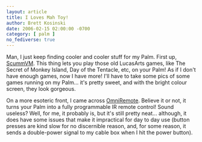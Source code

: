 ```yaml
---
layout: article
title: I Loves Mah Toy!
author: Brett Kosinski
date: 2006-02-15 02:00:00 -0700
category: [ palm ]
no_fediverse: true
---
```


Man, I just keep finding cooler and cooler stuff for my Palm.  First up,  [ScummVM](http://capers.free.fr/ScummVM/).  This thing lets you play those old LucasArts games, like The Secret of Monkey Island, Day of the Tentacle, etc, on your Palm!  As if I don't have enough games, now I have more!  I'll have to take some pics of some games running on my Palm... it's pretty sweet, and with the bright colour screen, they look gorgeous.

On a more esoteric front, I came across [OmniRemote](http://www.pacificneotek.com/).  Believe it or not, it turns your Palm into a fully programmable IR remote control!  Sound useless?  Well, for me, it probably is, but it's still pretty neat... although, it does have some issues that make it impractical for day to day use (button presses are kind slow for no discernible reason, and, for some reason, it sends a double-power signal to my cable box when I hit the power button).

